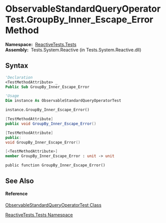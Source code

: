 # ObservableStandardQueryOperatorTest.GroupBy\_Inner\_Escape\_Error Method

**Namespace:**  [ReactiveTests.Tests](ReactiveTests.Tests\ReactiveTests.Tests.md)  
**Assembly:**  Tests.System.Reactive (in Tests.System.Reactive.dll)

## Syntax

```vb
'Declaration
<TestMethodAttribute> _
Public Sub GroupBy_Inner_Escape_Error
```

```vb
'Usage
Dim instance As ObservableStandardQueryOperatorTest

instance.GroupBy_Inner_Escape_Error()
```

```csharp
[TestMethodAttribute]
public void GroupBy_Inner_Escape_Error()
```

```c++
[TestMethodAttribute]
public:
void GroupBy_Inner_Escape_Error()
```

```fsharp
[<TestMethodAttribute>]
member GroupBy_Inner_Escape_Error : unit -> unit 
```

```jscript
public function GroupBy_Inner_Escape_Error()
```

## See Also

#### Reference

[ObservableStandardQueryOperatorTest Class](ObservableStandardQueryOperatorTest\ObservableStandardQueryOperatorTest.md)

[ReactiveTests.Tests Namespace](ReactiveTests.Tests\ReactiveTests.Tests.md)




